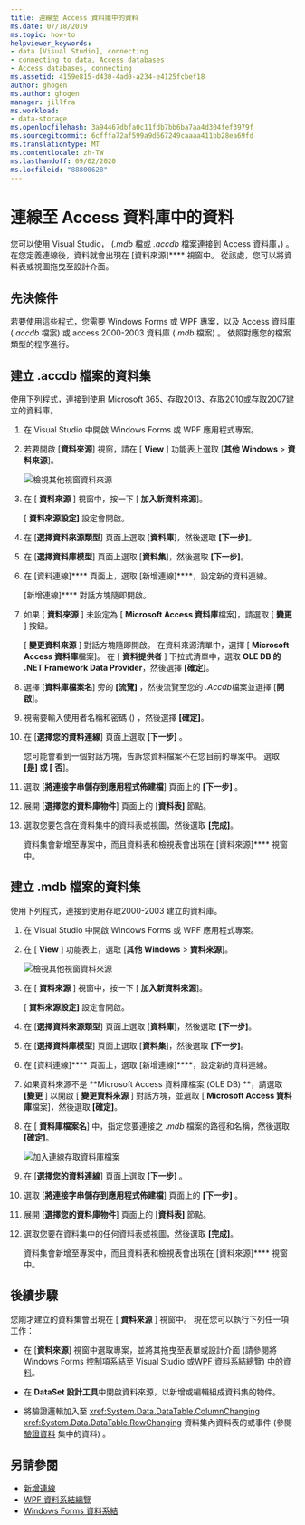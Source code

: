 ```yaml
---
title: 連線至 Access 資料庫中的資料
ms.date: 07/18/2019
ms.topic: how-to
helpviewer_keywords:
- data [Visual Studio], connecting
- connecting to data, Access databases
- Access databases, connecting
ms.assetid: 4159e815-d430-4ad0-a234-e4125fcbef18
author: ghogen
ms.author: ghogen
manager: jillfra
ms.workload:
- data-storage
ms.openlocfilehash: 3a94467dbfa0c11fdb7bb6ba7aa4d304fef3979f
ms.sourcegitcommit: 6cfffa72af599a9d667249caaaa411bb28ea69fd
ms.translationtype: MT
ms.contentlocale: zh-TW
ms.lasthandoff: 09/02/2020
ms.locfileid: "88800628"
---
```

# <a name="connect-to-data-in-an-access-database"></a>連線至 Access 資料庫中的資料

您可以使用 Visual Studio， (*.mdb* 檔或 *.accdb* 檔案連接到 Access 資料庫，) 。 在您定義連線後，資料就會出現在 [資料來源]**** 視窗中。 從該處，您可以將資料表或視圖拖曳至設計介面。

## <a name="prerequisites"></a>先決條件

若要使用這些程式，您需要 Windows Forms 或 WPF 專案，以及 Access 資料庫 (*.accdb* 檔案) 或 access 2000-2003 資料庫 (*.mdb* 檔案) 。 依照對應您的檔案類型的程序進行。

## <a name="create-a-dataset-for-an-accdb-file"></a>建立 .accdb 檔案的資料集

使用下列程式，連接到使用 Microsoft 365、存取2013、存取2010或存取2007建立的資料庫。

1. 在 Visual Studio 中開啟 Windows Forms 或 WPF 應用程式專案。

2. 若要開啟 [**資料來源**] 視窗，請在 [ **View** ] 功能表上選取 [**其他 Windows**  >  **資料來源**]。

   ![檢視其他視窗資料來源](../data-tools/media/viewdatasources.png)

3. 在 [ **資料來源** ] 視窗中，按一下 [ **加入新資料來源**]。

   [ **資料來源設定]** 設定會開啟。

4. 在 [**選擇資料來源類型**] 頁面上選取 [**資料庫**]，然後選取 **[下一步]**。

5. 在 [**選擇資料庫模型**] 頁面上選取 [**資料集**]，然後選取 **[下一步]**。

6. 在 [資料連線]**** 頁面上，選取 [新增連線]****，設定新的資料連線。

   [新增連線]**** 對話方塊隨即開啟。

7. 如果 [ **資料來源** ] 未設定為 [ **Microsoft Access 資料庫**檔案]，請選取 [ **變更** ] 按鈕。

   [ **變更資料來源** ] 對話方塊隨即開啟。 在資料來源清單中，選擇 [ **Microsoft Access 資料庫**檔案]。 在 [ **資料提供者** ] 下拉式清單中，選取 **OLE DB 的 .NET Framework Data Provider**，然後選擇 **[確定]**。

8. 選擇 [**資料庫檔案名**] 旁的 **[流覽]** ，然後流覽至您的 *.Accdb*檔案並選擇 [**開啟**]。

9. 視需要輸入使用者名稱和密碼 () ，然後選擇 **[確定]**。

10. 在 [**選擇您的資料連線**] 頁面上選取 **[下一步]** 。

    您可能會看到一個對話方塊，告訴您資料檔案不在您目前的專案中。 選取 **[是] 或 [** **否**]。

11. 選取 [**將連接字串儲存到應用程式佈建檔**] 頁面上的 **[下一步]** 。

12. 展開 [**選擇您的資料庫物件**] 頁面上的 [**資料表]** 節點。

13. 選取您要包含在資料集中的資料表或視圖，然後選取 **[完成]**。

    資料集會新增至專案中，而且資料表和檢視表會出現在 [資料來源]**** 視窗中。

## <a name="create-a-dataset-for-an-mdb-file"></a>建立 .mdb 檔案的資料集

使用下列程式，連接到使用存取2000-2003 建立的資料庫。

1. 在 Visual Studio 中開啟 Windows Forms 或 WPF 應用程式專案。

2. 在 [ **View** ] 功能表上，選取 [**其他 Windows**  >  **資料來源**]。

   ![檢視其他視窗資料來源](../data-tools/media/viewdatasources.png)

3. 在 [ **資料來源** ] 視窗中，按一下 [ **加入新資料來源**]。

    [ **資料來源設定]** 設定會開啟。

4. 在 [**選擇資料來源類型**] 頁面上選取 [**資料庫**]，然後選取 **[下一步]**。

5. 在 [**選擇資料庫模型**] 頁面上選取 [**資料集**]，然後選取 **[下一步]**。

6. 在 [資料連線]**** 頁面上，選取 [新增連線]****，設定新的資料連線。

7. 如果資料來源不是 **Microsoft Access 資料庫檔案 (OLE DB) **，請選取 **[變更** ] 以開啟 [ **變更資料來源** ] 對話方塊，並選取 [ **Microsoft Access 資料庫**檔案]，然後選取 **[確定]**。

8. 在 [ **資料庫檔案名**] 中，指定您要連接之 *.mdb* 檔案的路徑和名稱，然後選取 **[確定]**。

   ![加入連線存取資料庫檔案](../data-tools/media/add-connection-access-db.png)

9. 在 [**選擇您的資料連線**] 頁面上選取 **[下一步]** 。

10. 選取 [**將連接字串儲存到應用程式佈建檔**] 頁面上的 **[下一步]** 。

11. 展開 [**選擇您的資料庫物件**] 頁面上的 [**資料表]** 節點。

12. 選取您要在資料集中的任何資料表或視圖，然後選取 **[完成]**。

    資料集會新增至專案中，而且資料表和檢視表會出現在 [資料來源]**** 視窗中。

## <a name="next-steps"></a>後續步驟

您剛才建立的資料集會出現在 [ **資料來源** ] 視窗中。 現在您可以執行下列任一項工作：

- 在 [**資料來源**] 視窗中選取專案，並將其拖曳至表單或設計介面 (請參閱將 Windows Forms 控制項系結至 Visual Studio 或[WPF 資料](/dotnet/desktop-wpf/data/data-binding-overview)系結總覽) [中的資料](../data-tools/bind-windows-forms-controls-to-data-in-visual-studio.md)。

- 在 **DataSet 設計工具**中開啟資料來源，以新增或編輯組成資料集的物件。

- 將驗證邏輯加入至 <xref:System.Data.DataTable.ColumnChanging> <xref:System.Data.DataTable.RowChanging> 資料集內資料表的或事件 (參閱 [驗證資料](../data-tools/validate-data-in-datasets.md) 集中的資料) 。

## <a name="see-also"></a>另請參閱

- [新增連線](../data-tools/add-new-connections.md)
- [WPF 資料系結總覽](/dotnet/framework/wpf/data/data-binding-overview)
- [Windows Forms 資料系結](/dotnet/framework/winforms/data-binding-and-windows-forms)
